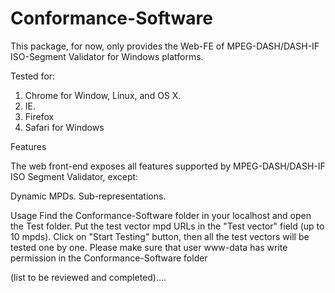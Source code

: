 Conformance-Software
====================

This package, for now, only provides the Web-FE of MPEG-DASH/DASH-IF ISO-Segment Validator for Windows platforms.

Tested for:

1) Chrome for Window, Linux, and OS X.
2) IE.
3) Firefox
4) Safari for Windows



Features

The web front-end exposes all features supported by MPEG-DASH/DASH-IF ISO Segment Validator, except:

Dynamic MPDs.
Sub-representations.



Usage
Find the Conformance-Software folder in your localhost and open the Test folder. Put the test vector mpd URLs in the "Test vector" field (up to 10 mpds).
Click on "Start Testing" button, then all the test vectors will be tested one by one.
Please make sure that user www-data has write permission in the Conformance-Software folder


(list to be reviewed and completed)....
